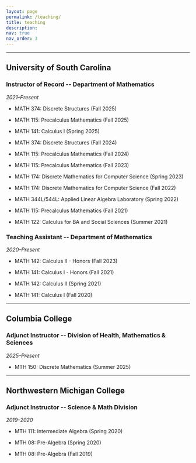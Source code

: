```yaml
---
layout: page
permalink: /teaching/
title: teaching
description:
nav: true
nav_order: 3
---
```


---

## **University of South Carolina**

### Instructor of Record -- Department of Mathematics

_2021–Present_

- MATH 374: Discrete Structures (Fall 2025)

- MATH 115: Precalculus Mathematics (Fall 2025)

- MATH 141: Calculus I (Spring 2025)

- MATH 374: Discrete Structures (Fall 2024)

- MATH 115: Precalculus Mathematics (Fall 2024)

- MATH 115: Precalculus Mathematics (Fall 2023)

- MATH 174: Discrete Mathematics for Computer Science (Spring 2023)

- MATH 174: Discrete Mathematics for Computer Science (Fall 2022)

- MATH 344L/544L: Applied Linear Algebra Laboratory (Spring 2022)

- MATH 115: Precalculus Mathematics (Fall 2021)

- MATH 122: Calculus for BA and Social Sciences (Summer 2021)

### Teaching Assistant -- Department of Mathematics

_2020–Present_

- MATH 142: Calculus II - Honors (Fall 2023)

- MATH 141: Calculus I - Honors (Fall 2021)

- MATH 142: Calculus II (Spring 2021)

- MATH 141: Calculus I (Fall 2020)

---

## **Columbia College**

### Adjunct Instructor -- Division of Health, Mathematics & Sciences

_2025–Present_

- MTH 150: Discrete Mathematics (Summer 2025)

---

## **Northwestern Michigan College**

### Adjunct Instructor -- Science & Math Division

_2019–2020_

- MTH 111: Intermediate Algebra (Spring 2020)

- MTH 08: Pre-Algebra (Spring 2020)

- MTH 08: Pre-Algebra (Fall 2019)
